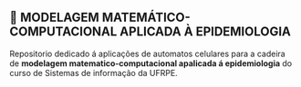 ## 🦠 MODELAGEM MATEMÁTICO-COMPUTACIONAL APLICADA À EPIDEMIOLOGIA 
Repositorio dedicado á aplicações de automatos celulares para a cadeira de  **modelagem matematico-computacional apalicada á epidemiologia** do curso de Sistemas de informação da UFRPE.
